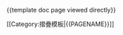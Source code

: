 <noinclude>{{template doc page viewed directly}}</noinclude><!-- 請在此線底下編輯模板的說明文件 -->

<includeonly>
<!-- 請在此線底下增加分類 -->
[[Category:摺疊模板|{{PAGENAME}}]]

<!-- 請在此線底下增加跨語言連結 -->

</includeonly>